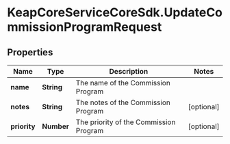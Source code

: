 # KeapCoreServiceCoreSdk.UpdateCommissionProgramRequest

## Properties

Name | Type | Description | Notes
------------ | ------------- | ------------- | -------------
**name** | **String** | The name of the Commission Program | 
**notes** | **String** | The notes of the Commission Program | [optional] 
**priority** | **Number** | The priority of the Commission Program | [optional] 


